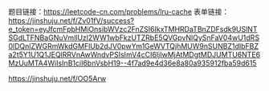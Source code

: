题目链接：https://leetcode-cn.com/problems/lru-cache
表单链接：https://jinshuju.net/f/Zv01fV/success?e_token=eyJfcmFpbHMiOnsibWVzc2FnZSI6IkxTMHRDaTBnZDFsdk9USlNTSGdLTFNBaGNuVmllUzl2WW1wbFkzUTZRbE5QVGpvNlQySnFaV04wU1dRS0lDQnlZWGRmWkdGMFlUb2dJV0pwYm1GeWVTQjhMUW9nSUNBZ1dIbFBZa2t5Y1U1Q1JEQlRRVnAwWndvPSIsImV4cCI6IjIwMjAtMDgtMDJUMTU6NTE6MzUuMTA4WiIsInB1ciI6bnVsbH19--4f7ad9e4d36e8a80a935912fba59d615


https://jinshuju.net/f/OO5Arw